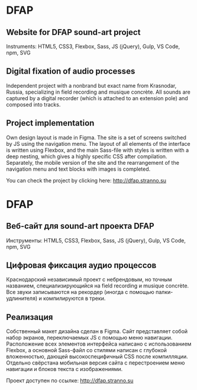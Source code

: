 # DFAP

## Website for DFAP sound-art project
 
 Instruments: HTML5, CSS3, Flexbox, Sass, JS (jQuery), Gulp, VS Code, npm, SVG
 
 ## Digital fixation of audio processes
 
Independent project with a nonbrand but exact name from Krasnodar, Russia, specializing in field recording and musique concrète. All sounds are captured by a digital recorder (which is attached to an extension pole) and composed into tracks.
 
 ## Project implementation

Own design layout is made in Figma. The site is a set of screens switched by JS using the navigation menu. The layout of all elements of the interface is written using Flexbox, and the main Sass-file with styles is written with a deep nesting, which gives a highly specific CSS after compilation. Separately, the mobile version of the site and the rearrangement of the navigation menu and text blocks with images is completed.

You can check the project by clicking here:
http://dfap.stranno.su

# DFAP

## Веб-сайт для sound-art проекта DFAP

Инструменты: HTML5, CSS3, Flexbox, Sass, JS (jQuery), Gulp, VS Code, npm, SVG

## Цифровая фиксация аудио процессов

Краснодарский независимый проект с небрендовым, но точным названием, специализирующийся на field recording и musique concrète. Все звуки записываются на рекордер (иногда с помощью палки-удлинителя) и компилируются в треки.
 
 ## Реализация

Собственный макет дизайна сделан в Figma. Сайт представляет собой набор экранов, переключаемых JS с помощью меню навигации. Расположение всех элементов интерфейса написано с использованием Flexbox, а основной Sass-файл со стилями написан с глубокой вложенностью, дающей высокоспецифичный CSS после компилляции. Отдельно свёрстана мобильная версия сайта с перестроением меню навигации и блоков текста с изображениями.

Проект доступен по ссылке:
http://dfap.stranno.su

 
